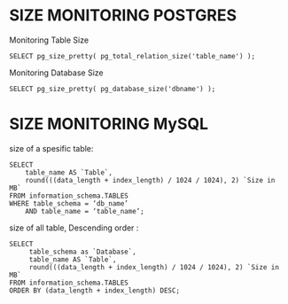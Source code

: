 # SIZE MONITORING POSTGRES
Monitoring Table Size
```
SELECT pg_size_pretty( pg_total_relation_size('table_name') );
```

Monitoring Database Size
```
SELECT pg_size_pretty( pg_database_size('dbname') );
```


# SIZE MONITORING MySQL

size of a spesific table:
```
SELECT 
    table_name AS `Table`, 
    round(((data_length + index_length) / 1024 / 1024), 2) `Size in MB` 
FROM information_schema.TABLES 
WHERE table_schema = ‘db_name’
    AND table_name = ‘table_name’;
```

size of all table, Descending order :
```
SELECT 
     table_schema as `Database`, 
     table_name AS `Table`, 
     round(((data_length + index_length) / 1024 / 1024), 2) `Size in MB` 
FROM information_schema.TABLES 
ORDER BY (data_length + index_length) DESC;
```
